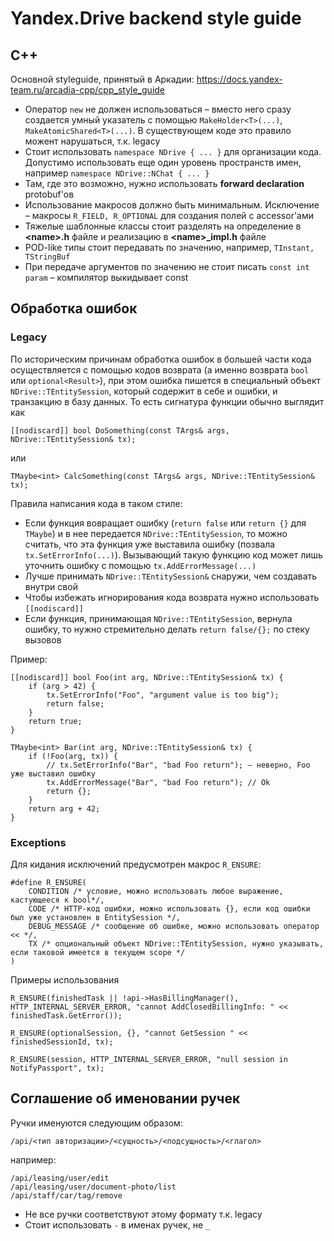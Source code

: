 # Yandex.Drive backend style guide

## C++
Основной styleguide, принятый в Аркадии: https://docs.yandex-team.ru/arcadia-cpp/cpp_style_guide
- Оператор ```new``` не должен использоваться – вместо него сразу создается умный указатель с помощью ```MakeHolder<T>(...)```, ```MakeAtomicShared<T>(...)```. В существующем коде это правило можент нарушаться, т.к. legacy
- Стоит использовать ```namespace NDrive { ... }``` для организации кода. Допустимо использовать еще один уровень пространств имен, например ```namespace NDrive::NChat { ... }```
- Там, где это возможно, нужно использовать **forward declaration** protobuf'ов
- Использование макросов должно быть минимальным. Исключение – макросы ```R_FIELD, R_OPTIONAL``` для создания полей с accessor'ами
- Тяжелые шаблонные классы стоит разделять на определение в **\<name\>.h** файле и реализацию в **\<name\>_impl.h** файле
- POD-like типы стоит передавать по значению, например, ```TInstant, TStringBuf```
- При передаче аргументов по значению не стоит писать ```const int param``` – компилятор выкидывает const

## Обработка ошибок
### Legacy
По историческим причинам обработка ошибок в большей части кода осуществляется с помощью кодов возврата (а именно возврата ```bool``` или ```optional<Result>```), при этом ошибка пишется в специальный объект ```NDrive::TEntitySession```, который содержит в себе и ошибки, и транзакцию в базу данных. То есть сигнатура функции обычно выглядит как
```
[[nodiscard]] bool DoSomething(const TArgs& args, NDrive::TEntitySession& tx);
```
или
```
TMaybe<int> CalcSomething(const TArgs& args, NDrive::TEntitySession& tx);
```
Правила написания кода в таком стиле:
- Если функция вовращает ошибку (```return false``` или ```return {}``` для ```TMaybe```) и в нее передается ```NDrive::TEntitySession```, то можно считать, что эта функция уже выставила ошибку (позвала ```tx.SetErrorInfo(...)```). Вызывающий такую функцию код может лишь уточнить ошибку с помощью ```tx.AddErrorMessage(...)```
- Лучше принимать ```NDrive::TEntitySession&``` снаружи, чем создавать внутри свой
- Чтобы избежать игнорирования кода возврата нужно использовать ```[[nodiscard]]```
- Если функция, принимающая ```NDrive::TEntitySession```, вернула ошибку, то нужно стремительно делать ```return false/{};``` по стеку вызовов

Пример:
```
[[nodiscard]] bool Foo(int arg, NDrive::TEntitySession& tx) {
    if (arg > 42) {
        tx.SetErrorInfo("Foo", "argument value is too big");
        return false;
    }
    return true;
}

TMaybe<int> Bar(int arg, NDrive::TEntitySession& tx) {
    if (!Foo(arg, tx)) {
        // tx.SetErrorInfo("Bar", "bad Foo return"); – неверно, Foo уже выставил ошибку
        tx.AddErrorMessage("Bar", "bad Foo return"); // Ok
        return {};
    }
    return arg + 42;
}
```

### Exceptions
Для кидания исключений предусмотрен макрос ```R_ENSURE```:
```
#define R_ENSURE(
    CONDITION /* условие, можно использовать любое выражение, кастующееся к bool*/,
    CODE /* HTTP-код ошибки, можно использовать {}, если код ошибки был уже установлен в EntitySession */,
    DEBUG_MESSAGE /* сообщение об ошибке, можно использовать оператор << */,
    TX /* опциональный объект NDrive::TEntitySession, нужно указывать, если таковой имеется в текущем scope */
)
```

Примеры использования
```
R_ENSURE(finishedTask || !api->HasBillingManager(), HTTP_INTERNAL_SERVER_ERROR, "cannot AddClosedBillingInfo: " << finishedTask.GetError());

R_ENSURE(optionalSession, {}, "cannot GetSession " << finishedSessionId, tx);

R_ENSURE(session, HTTP_INTERNAL_SERVER_ERROR, "null session in NotifyPassport", tx);
```

## Соглашение об именовании ручек
Ручки именуются следующим образом:
```
/api/<тип авторизации>/<сущность>/<подсущность>/<глагол>
```
например:
```
/api/leasing/user/edit
/api/leasing/user/document-photo/list
/api/staff/car/tag/remove
```
- Не все ручки соответствуют этому формату т.к. legacy
- Cтоит использовать `-` в именах ручек, не `_`
